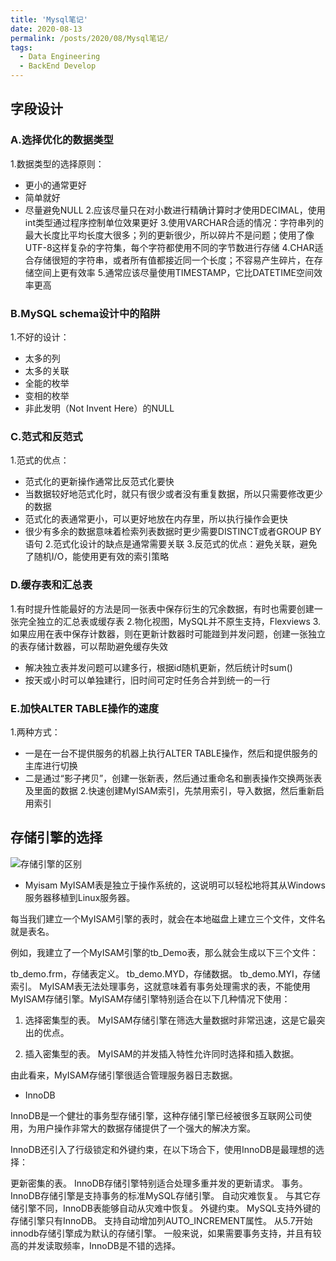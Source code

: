 ```yaml
---
title: 'Mysql笔记'
date: 2020-08-13
permalink: /posts/2020/08/Mysql笔记/
tags:
  - Data Engineering
  - BackEnd Develop
---
```


## 字段设计

### A.选择优化的数据类型

1.数据类型的选择原则：

* 更小的通常更好
* 简单就好
* 尽量避免NULL
2.应该尽量只在对小数进行精确计算时才使用DECIMAL，使用int类型通过程序控制单位效果更好
3.使用VARCHAR合适的情况：字符串列的最大长度比平均长度大很多；列的更新很少，所以碎片不是问题；使用了像UTF-8这样复杂的字符集，每个字符都使用不同的字节数进行存储
4.CHAR适合存储很短的字符串，或者所有值都接近同一个长度；不容易产生碎片，在存储空间上更有效率
5.通常应该尽量使用TIMESTAMP，它比DATETIME空间效率更高

### B.MySQL schema设计中的陷阱
1.不好的设计：

* 太多的列
* 太多的关联
* 全能的枚举
* 变相的枚举
* 非此发明（Not Invent Here）的NULL


### C.范式和反范式
1.范式的优点：

* 范式化的更新操作通常比反范式化要快
* 当数据较好地范式化时，就只有很少或者没有重复数据，所以只需要修改更少的数据
* 范式化的表通常更小，可以更好地放在内存里，所以执行操作会更快
* 很少有多余的数据意味着检索列表数据时更少需要DISTINCT或者GROUP BY语句
2.范式化设计的缺点是通常需要关联
3.反范式的优点：避免关联，避免了随机I/O，能使用更有效的索引策略

### D.缓存表和汇总表
1.有时提升性能最好的方法是同一张表中保存衍生的冗余数据，有时也需要创建一张完全独立的汇总表或缓存表
2.物化视图，MySQL并不原生支持，Flexviews
3.如果应用在表中保存计数器，则在更新计数器时可能踫到并发问题，创建一张独立的表存储计数器，可以帮助避免缓存失效

* 解决独立表并发问题可以建多行，根据id随机更新，然后统计时sum()
* 按天或小时可以单独建行，旧时间可定时任务合并到统一的一行

### E.加快ALTER TABLE操作的速度
1.两种方式：

* 一是在一台不提供服务的机器上执行ALTER TABLE操作，然后和提供服务的主库进行切换
* 二是通过“影子拷贝”，创建一张新表，然后通过重命名和删表操作交换两张表及里面的数据
2.快速创建MyISAM索引，先禁用索引，导入数据，然后重新启用索引

## 存储引擎的选择
![存储引擎的区别](https://pic1.zhimg.com/80/v2-c20d4d233709af603d573ea26737814a_720w.jpg)
- Myisam
MyISAM表是独立于操作系统的，这说明可以轻松地将其从Windows服务器移植到Linux服务器。

每当我们建立一个MyISAM引擎的表时，就会在本地磁盘上建立三个文件，文件名就是表名。

例如，我建立了一个MyISAM引擎的tb_Demo表，那么就会生成以下三个文件：

tb_demo.frm，存储表定义。
tb_demo.MYD，存储数据。
tb_demo.MYI，存储索引。
MyISAM表无法处理事务，这就意味着有事务处理需求的表，不能使用MyISAM存储引擎。MyISAM存储引擎特别适合在以下几种情况下使用：

1. 选择密集型的表。 MyISAM存储引擎在筛选大量数据时非常迅速，这是它最突出的优点。

2. 插入密集型的表。 MyISAM的并发插入特性允许同时选择和插入数据。

由此看来，MyISAM存储引擎很适合管理服务器日志数据。
- InnoDB

InnoDB是一个健壮的事务型存储引擎，这种存储引擎已经被很多互联网公司使用，为用户操作非常大的数据存储提供了一个强大的解决方案。

InnoDB还引入了行级锁定和外键约束，在以下场合下，使用InnoDB是最理想的选择：

更新密集的表。 InnoDB存储引擎特别适合处理多重并发的更新请求。
事务。 InnoDB存储引擎是支持事务的标准MySQL存储引擎。
自动灾难恢复。 与其它存储引擎不同，InnoDB表能够自动从灾难中恢复。
外键约束。 MySQL支持外键的存储引擎只有InnoDB。
支持自动增加列AUTO_INCREMENT属性。
从5.7开始innodb存储引擎成为默认的存储引擎。
一般来说，如果需要事务支持，并且有较高的并发读取频率，InnoDB是不错的选择。
